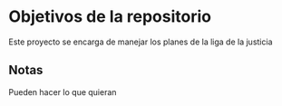 # Objetivos de la repositorio

Este proyecto se encarga de manejar los planes de la liga de la justicia

## Notas
Pueden hacer lo que quieran 

